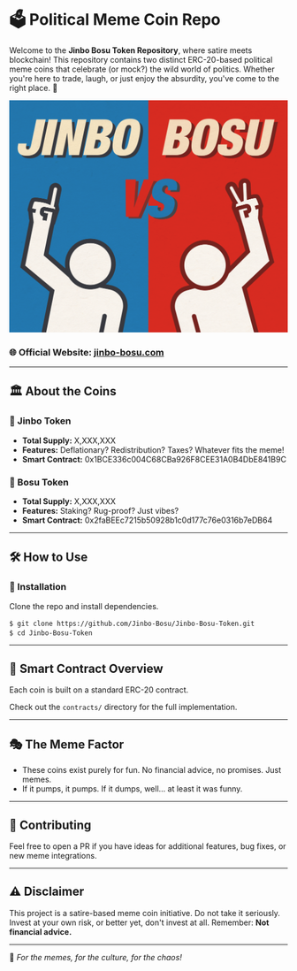 # 🗳️ Political Meme Coin Repo

Welcome to the **Jinbo Bosu Token Repository**, where satire meets blockchain! 
This repository contains two distinct ERC-20-based political meme coins that celebrate (or mock?) the wild world of politics. 
Whether you're here to trade, laugh, or just enjoy the absurdity, you've come to the right place. 🚀


![Jinbo-Bosu](assets/jinbo-bosu-background.jpg)

### 🌐 **Official Website:** [jinbo-bosu.com](https://www.jinbo-bosu.com/)

---

## 🏛️ About the Coins

### 🐘 Jinbo Token
- **Total Supply:** X,XXX,XXX
- **Features:** Deflationary? Redistribution? Taxes? Whatever fits the meme!
- **Smart Contract:** 0x1BCE336c004C68CBa926F8CEE31A0B4DbE841B9C​

### 🐴 Bosu Token
- **Total Supply:** X,XXX,XXX
- **Features:** Staking? Rug-proof? Just vibes?
- **Smart Contract:** 0x2faBEEc7215b50928b1c0d177c76e0316b7eDB64​

---

## 🛠️ How to Use

### 🔧 Installation
Clone the repo and install dependencies.
```sh
$ git clone https://github.com/Jinbo-Bosu/Jinbo-Bosu-Token.git
$ cd Jinbo-Bosu-Token
```


---

## 📜 Smart Contract Overview
Each coin is built on a standard ERC-20 contract.

Check out the `contracts/` directory for the full implementation.

---

## 🎭 The Meme Factor
- These coins exist purely for fun. No financial advice, no promises. Just memes.
- If it pumps, it pumps. If it dumps, well… at least it was funny.

---

## 🤝 Contributing
Feel free to open a PR if you have ideas for additional features, bug fixes, or new meme integrations.

---

## ⚠️ Disclaimer
This project is a satire-based meme coin initiative. Do not take it seriously. Invest at your own risk, or better yet, don't invest at all. Remember: **Not financial advice.**

---

🚀 *For the memes, for the culture, for the chaos!*

